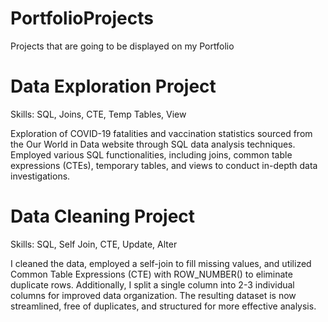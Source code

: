 # PortfolioProjects
Projects that are going to be displayed on my Portfolio

# Data Exploration Project
Skills: SQL, Joins, CTE, Temp Tables, View

Exploration of COVID-19 fatalities and vaccination statistics sourced from the Our World in Data website through SQL data analysis techniques. Employed various SQL functionalities, including joins, common table expressions (CTEs), temporary tables, and views to conduct in-depth data investigations.

# Data Cleaning Project
Skills: SQL, Self Join, CTE, Update, Alter

I cleaned the data, employed a self-join to fill missing values, and utilized Common Table Expressions (CTE) with ROW_NUMBER() to eliminate duplicate rows. Additionally, I split a single column into 2-3 individual columns for improved data organization. The resulting dataset is now streamlined, free of duplicates, and structured for more effective analysis.

